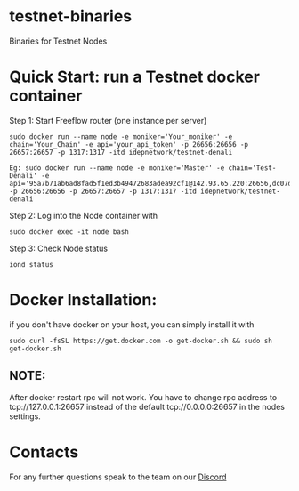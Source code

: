 # testnet-binaries
Binaries for Testnet Nodes



# Quick Start: run a Testnet docker container #

Step 1: Start Freeflow router (one instance per server)
```
sudo docker run --name node -e moniker='Your_moniker' -e chain='Your_Chain' -e api='your_api_token' -p 26656:26656 -p 26657:26657 -p 1317:1317 -itd idepnetwork/testnet-denali

Eg: sudo docker run --name node -e moniker='Master' -e chain='Test-Denali' -e api='95a7b71ab6ad8fad5f1ed3b49472683adea92cf1@142.93.65.220:26656,dc07da4be6ff285a1be2e9501fa92efef248d025@64.225.75.108:26656' -p 26656:26656 -p 26657:26657 -p 1317:1317 -itd idepnetwork/testnet-denali
```

Step 2: Log into the Node container with
```
sudo docker exec -it node bash
```
Step 3: Check Node status
```
iond status
```

# Docker Installation: #
if you don't have docker on your host, you can simply install it with
```
sudo curl -fsSL https://get.docker.com -o get-docker.sh && sudo sh get-docker.sh
```

## NOTE:
After docker restart rpc will not work. You have to change rpc address to tcp://127.0.0.1:26657 instead of the default tcp://0.0.0.0:26657 in the nodes settings.

# Contacts #

For any further questions speak to the team on our [Discord](https://discord.gg/Jrarctk4hG)
